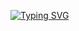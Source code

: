 
 [![Typing SVG](https://readme-typing-svg.herokuapp.com?font=Fira+Code&pause=1000&width=435&lines=Hi%2C+there!+This+is+qiufuyu)](https://git.io/typing-svg)  

